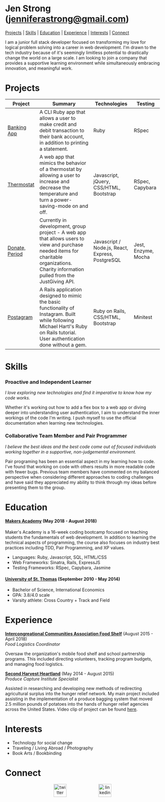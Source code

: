 # Jen Strong (<jenniferastrong@gmail.com>)

[Projects](#projects) |  [Skills](#skills)  |  [Education](#education)  | [ Experience](#experience)  |  [Interests](#interests) | [Connect](#connect)

I am a junior full stack developer focused on transforming my love for logical problem solving into a career in web development. I'm drawn to the tech industry because of it's seemingly limitless potential to drastically change the world on a large scale. I am looking to join a company that provides a supportive learning environment while simultaneously embracing innovation, and meaningful work. 

# <a id="projects"></a>Projects 
| Project                                                               | Summary        | Technologies  | Testing|
| ----------------------------------------------------------------------| -------------|--------------|----------|
| [Banking App](https://github.com/JenStrong/bank-app)                   | A CLI Ruby app that allows a user to make credit and debit transaction to their bank account, in addition to printing a statement.| Ruby | RSpec
| [Thermostat](https://github.com/JenStrong/thermostat)                | A web app that mimics the behavior of a thermostat by allowing a user to increase and decrease the temperature and turn a power-saving-mode on and off.| Javascript, jQuery, CSS/HTML, Bootstrap | RSpec, Capybara
| [Donate, Period](https://github.com/JenStrong/donate-period)   | Currently in development, group project - A web app that allows users to view and purchase needed items for charitable organizations. Charity information pulled from the JustGiving API.    | Javascript / Node.js, React, Express, PostgreSQL | Jest, Enzyme, Mocha
| [Postagram](https://github.com/JenStrong/postagram)| A Rails application designed to mimic the basic functionality of Instagram. Built while following Michael Hartl's Ruby on Rails tutorial. User authentication done without a gem. |  Ruby on Rails, CSS/HTML, Bootstrap | Minitest


# <a id="skills"></a>Skills

### Proactive and Independent Learner 

*I love exploring new technologies and find it imperative to know how my code works.* 

Whether it's working out how to add a flex box to a web app or diving deeper into understanding user authentication, I aim to understand the inner workings of the code I'm writing. I push myself to use the official documentation when learning new technologies. 

### Collaborative Team Member and Pair Programmer

*I believe the best ideas and the best code come out of focused individuals working together in a supportive, non-judgemental environment.*

Pair programing has been an essential aspect in my learning how to code. I've found that working on code with others results in more readable code with fewer bugs. Previous team members have commented on my balanced perspective when considering different approaches to coding challenges and have said they appreciated my ability to think through my ideas before presenting them to the group. 

####  

# <a id="education"></a>Education

#### <a href="https://makers.tech/">Makers Academy</a> (May 2018 - August 2018)

Maker's Academy is a 16-week coding bootcamp focused on teaching students the fundamentals of web development. In addition to learning the technical aspects of programming, the course also focuses on industry best practices including TDD, Pair Programming, and XP values. 

- Languages: Ruby, Javascript, SQL, HTML/CSS <br>
- Web Frameworks: Sinatra, Rails, ExpressJS <br>
- Testing Frameworks: RSpec, Capybara, Jasmine

#### <a href="https://www.stthomas.edu/">University of St. Thomas</a> (September 2010 - May 2014) 

- Bachelor of Science, International Economics
- GPA: 3.8/4.0 scale
- Varsity athlete: Cross Country + Track and Field 

# <a id="experience"></a>Experience

<a href="https://www.icafoodshelf.org/">**Intercongreational Communities Association Food Shelf**</a> (August 2015 - April 2018)    
*Food Logistics Coordinator* <br>

Oversaw the organization's mobile food shelf and school partnership programs. This included directing volunteers, tracking program budgets, and managing food logistics.

<a href="http://www.2harvest.org/">**Second Harvest Heartland**</a>  (May 2014 - August 2015)   
*Produce Capture Institute Specialist* <br>

Assisted in researching and developing new methods of redirecting agricultural surplus into the hunger relief network. My main project included assisting in the implementation of a produce bagging system that moved 2.5 million pounds of potatoes into the hands of hunger relief agencies across the United States. Video clip of project can be found <a href="https://www.youtube.com/watch?v=Jd0iexBwSqAhere">here</a>.

# <a id="interests"></a>Interests
- Technology for social change 
- Traveling / Living Abroad / Photography 
- Book Arts / Bookbinding 

# <a id="connect"></a>Connect

<p align="center">
<a href="https://twitter.com/devgirljen">
<img src="http://goinkscape.com/wp-content/uploads/2015/07/twitter-logo-final.png" alt="twitter" hspace="50" height="42" width="42"></a>
<a href="https://www.linkedin.com/in/jenniferastrong/">
<img src="https://www.iconfinder.com/data/icons/free-social-icons/67/linkedin_circle_color-512.png" alt="linkedin" hspace="50" height="42" width="42"></a></p>
